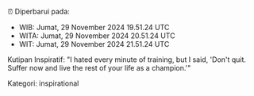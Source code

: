 ⏰ Diperbarui pada:
- WIB: Jumat, 29 November 2024 19.51.24 UTC
- WITA: Jumat, 29 November 2024 20.51.24 UTC
- WIT: Jumat, 29 November 2024 21.51.24 UTC

Kutipan Inspiratif:
"I hated every minute of training, but I said, 'Don't quit. Suffer now and live the rest of your life as a champion.'"


Kategori: inspirational

